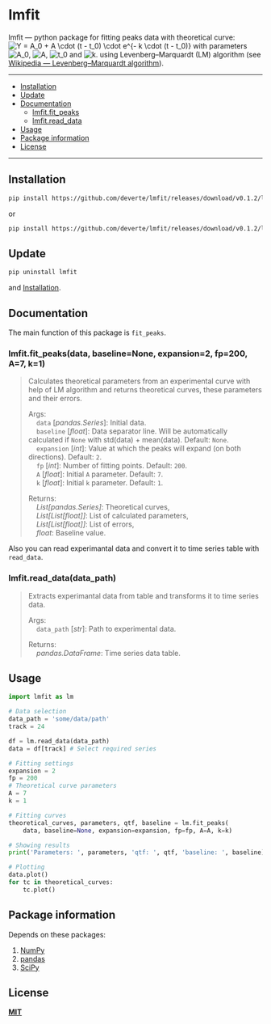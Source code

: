 # lmfit

lmfit — python package for fitting peaks data with theoretical curve:
<img src="https://latex.codecogs.com/gif.latex?Y&space;=&space;A_0&space;&plus;&space;A&space;\cdot&space;(t&space;-&space;t_0)&space;\cdot&space;e^{-&space;k&space;\cdot&space;(t&space;-&space;t_0)}" title="Y = A_0 + A \cdot (t - t_0) \cdot e^{- k \cdot (t - t_0)}" />
with parameters <img src="https://latex.codecogs.com/gif.latex?A_0" title="A_0" />, <img src="https://latex.codecogs.com/gif.latex?A" title="A" />, <img src="https://latex.codecogs.com/gif.latex?t_0" title="t_0" /> and <img src="https://latex.codecogs.com/gif.latex?k" title="k" />.
using Levenberg–Marquardt (LM) algorithm (see [Wikipedia — Levenberg–Marquardt algorithm](https://en.wikipedia.org/wiki/Levenberg%E2%80%93Marquardt_algorithm)).

---


- [Installation](#installation)
- [Update](#update)
- [Documentation](#documentation)
    - [lmfit.fit_peaks](#lmfitfit_peaksdata-baselinenone-expansion2-fp200-a7-k1)
    - [lmfit.read_data](#lmfitread_datadata_path)
- [Usage](#usage)
- [Package information](#package-information)
- [License](#license)


---

## Installation
```sh
pip install https://github.com/deverte/lmfit/releases/download/v0.1.2/lmfit-0.1.2-py3-none-any.whl
```

or

```sh
pip install https://github.com/deverte/lmfit/releases/download/v0.1.2/lmfit-0.1.2.tar.gz
```

## Update
```sh
pip uninstall lmfit
```

and [Installation](#Installation).


## Documentation
The main function of this package is `fit_peaks`.

### lmfit.fit_peaks(data, baseline=None, expansion=2, fp=200, A=7, k=1)
> Calculates theoretical parameters from an experimental curve with help of LM algorithm and returns theoretical curves, these parameters and their errors.  
>
> Args:  
&nbsp;&nbsp;&nbsp;&nbsp;`data` [*pandas.Series*]: Initial data.  
&nbsp;&nbsp;&nbsp;&nbsp;`baseline` [*float*]: Data separator line. Will be automatically calculated if `None` with std(data) + mean(data). Default: `None`.  
&nbsp;&nbsp;&nbsp;&nbsp;`expansion` [*int*]: Value at which the peaks will expand (on both directions). Default: `2`.  
&nbsp;&nbsp;&nbsp;&nbsp;`fp` [*int*]: Number of fitting points. Default: `200`.  
&nbsp;&nbsp;&nbsp;&nbsp;`A` [*float*]: Initial `A` parameter. Default: `7`.  
&nbsp;&nbsp;&nbsp;&nbsp;`k` [*float*]: Initial `k` parameter. Default: `1`.  
> 
> Returns:  
&nbsp;&nbsp;&nbsp;&nbsp;*List[pandas.Series]*: Theoretical curves,  
&nbsp;&nbsp;&nbsp;&nbsp;*List[List[float]]*: List of calculated parameters,  
&nbsp;&nbsp;&nbsp;&nbsp;*List[List[float]]*: List of errors,  
&nbsp;&nbsp;&nbsp;&nbsp;*float*: Baseline value.  

Also you can read experimantal data and convert it to time series table with `read_data`.

### lmfit.read_data(data_path)
> Extracts experimantal data from table and transforms it to time series data. 
>
> Args:  
&nbsp;&nbsp;&nbsp;&nbsp;`data_path` [*str*]: Path to experimental data.   
> 
> Returns:  
&nbsp;&nbsp;&nbsp;&nbsp;*pandas.DataFrame*: Time series data table.  

## Usage
```py
import lmfit as lm

# Data selection
data_path = 'some/data/path'
track = 24

df = lm.read_data(data_path)
data = df[track] # Select required series

# Fitting settings
expansion = 2
fp = 200
# Theoretical curve parameters
A = 7
k = 1

# Fitting curves
theoretical_curves, parameters, qtf, baseline = lm.fit_peaks(
    data, baseline=None, expansion=expansion, fp=fp, A=A, k=k)

# Showing results
print('Parameters: ', parameters, 'qtf: ', qtf, 'baseline: ', baseline)

# Plotting
data.plot()
for tc in theoretical_curves:
    tc.plot()
```

## Package information
Depends on these packages:
1. [NumPy](https://numpy.org/)
2. [pandas](https://pandas.pydata.org/)
3. [SciPy](https://www.scipy.org/)

## License
**[MIT](LICENSE)**